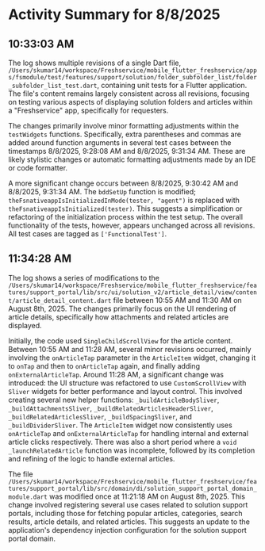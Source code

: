 # Activity Summary for 8/8/2025

## 10:33:03 AM
The log shows multiple revisions of a single Dart file, `/Users/skumar14/workspace/Freshservice/mobile_flutter_freshservice/apps/fsmodule/test/features/support/solution/folder_subfolder_list/folder_subfolder_list_test.dart`, containing unit tests for a Flutter application.  The file's content remains largely consistent across all revisions, focusing on testing various aspects of displaying solution folders and articles within a "Freshservice" app, specifically for requesters.


The changes primarily involve minor formatting adjustments within the `testWidgets` functions.  Specifically,  extra parentheses and commas are added around function arguments in several test cases between the timestamps 8/8/2025, 9:28:08 AM and 8/8/2025, 9:31:34 AM.  These are likely stylistic changes or automatic formatting adjustments made by an IDE or code formatter.

A more significant change occurs between 8/8/2025, 9:30:42 AM and 8/8/2025, 9:31:34 AM.  The `bddSetUp` function is modified; `theFsnativeappIsInitializedInMode(tester, "agent")` is replaced with `theFsnativeappIsInitialized(tester)`. This suggests a simplification or refactoring of the initialization process within the test setup.  The overall functionality of the tests, however, appears unchanged across all revisions.  All test cases are tagged as `['FunctionalTest']`.


## 11:34:28 AM
The log shows a series of modifications to the `/Users/skumar14/workspace/Freshservice/mobile_flutter_freshservice/features/support_portal/lib/src/ui/solution_v2/article_detail/view/content/article_detail_content.dart` file between 10:55 AM and 11:30 AM on August 8th, 2025.  The changes primarily focus on the UI rendering of article details, specifically how attachments and related articles are displayed.

Initially, the code used `SingleChildScrollView` for the article content.  Between 10:55 AM and 11:28 AM, several minor revisions occurred, mainly involving the `onArticleTap` parameter in the `ArticleItem` widget, changing it to `onTap` and then to `onArticleTap` again, and finally adding `onExternalArticleTap`.  Around 11:28 AM, a significant change was introduced: the UI structure was refactored to use `CustomScrollView` with `Sliver` widgets for better performance and layout control.  This involved creating several new helper functions: `_buildArticleBodySliver`, `_buildAttachmentsSliver`, `_buildRelatedArticlesHeaderSliver`, `_buildRelatedArticlesSliver`, `_buildSpacingSliver`, and `_buildDividerSliver`. The `ArticleItem` widget now consistently uses `onArticleTap` and `onExternalArticleTap` for handling internal and external article clicks respectively. There was also a short period where a `void _launchRelatedArticle` function was incomplete, followed by its completion and refining of the logic to handle external articles.


The file `/Users/skumar14/workspace/Freshservice/mobile_flutter_freshservice/features/support_portal/lib/src/domain/di/solution_support_portal_domain_module.dart` was modified once at 11:21:18 AM on August 8th, 2025. This change involved registering several use cases related to solution support portals, including those for fetching popular articles, categories, search results, article details, and related articles.  This suggests an update to the application's dependency injection configuration for the solution support portal domain.

